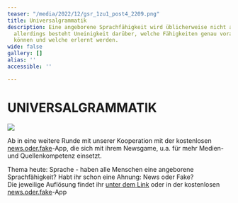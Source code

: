 ```yaml
---
teaser: "/media/2022/12/gsr_1zu1_post4_2209.png"
title: Universalgrammatik
description: Eine angeborene Sprachfähigkeit wird üblicherweise nicht angezweifelt,
  allerdings besteht Uneinigkeit darüber, welche Fähigkeiten genau vorausgesetzt werden
  können und welche erlernt werden.
wide: false
gallery: []
alias: ''
accessible: ''

---
```

# UNIVERSALGRAMMATIK

![](/media/2022/12/gsr_1zu1_post4_2209.png)

Ab in eine weitere Runde mit unserer Kooperation mit der kostenlosen [news.oder.fake](https://www.facebook.com/newsoderfake?__cft__%5B0%5D=AZWdrdrDvONCWEvrKs4KkAkmS428e05o2gn__-pBQKRqNVfX97BQ1vZHshtM6WDpNvf8E3VzGLH31x0shbT7ZXuy_UXocLGx1W0a4Bp1Aq6o2L4LTMQ129fpbDhOBTtdA2rXzi3NhclNm1KxboBBoa8azBWs5Dw4scI_Z2aUGm5NRliNjrNiLCxWFKAPxsuD-5O8WBGygk0YPUCeyCKgBFv6&__tn__=-%5DK-R)-App, die sich mit ihrem Newsgame, u.a. für mehr Medien- und Quellenkompetenz einsetzt.

Thema heute: Sprache - haben alle Menschen eine angeborene Sprachfähigkeit? Habt ihr schon eine Ahnung: News oder Fake?  
Die jeweilige Auflösung findet ihr [unter dem Link](https://headline.newsoderfake.de/universalgrammatik-chomsky-5SQRxB?fbclid=IwAR0PWcWMrBLB-0uKyzIt-LHUwZV0q3Dcs2xjv-UUBhnL1Ux5ZslxFeagypk) oder in der kostenlosen [news.oder.fake](https://www.facebook.com/newsoderfake?__cft__%5B0%5D=AZWdrdrDvONCWEvrKs4KkAkmS428e05o2gn__-pBQKRqNVfX97BQ1vZHshtM6WDpNvf8E3VzGLH31x0shbT7ZXuy_UXocLGx1W0a4Bp1Aq6o2L4LTMQ129fpbDhOBTtdA2rXzi3NhclNm1KxboBBoa8azBWs5Dw4scI_Z2aUGm5NRliNjrNiLCxWFKAPxsuD-5O8WBGygk0YPUCeyCKgBFv6&__tn__=-%5DK-R)-App
